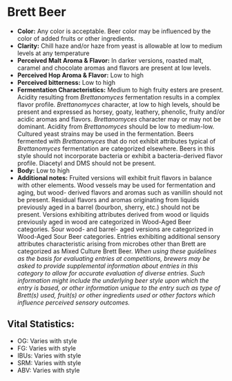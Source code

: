 # Brett Beer

- **Color:** Any color is acceptable. Beer color may be influenced by the color of added fruits or other ingredients.
- **Clarity:** Chill haze and/or haze from yeast is allowable at low to medium levels at any temperature
- **Perceived Malt Aroma & Flavor:** In darker versions, roasted malt, caramel and chocolate aromas and flavors are present at low levels.
- **Perceived Hop Aroma & Flavor:** Low to high
- **Perceived bitterness:** Low to high
- **Fermentation Characteristics:** Medium to high fruity esters are present. Acidity resulting from _Brettanomyces_ fermentation results in a complex flavor profile. _Brettanomyces_ character, at low to high levels, should be present and expressed as horsey, goaty, leathery, phenolic, fruity and/or acidic aromas and flavors. _Brettanomyces_ character may or may not be dominant. Acidity from _Brettanomyces_ should be low to medium-low. Cultured yeast strains may be used in the fermentation. Beers fermented with _Brettanomyces_ that do not exhibit attributes typical of _Brettanomyces_ fermentation are categorized elsewhere. Beers in this style should not incorporate bacteria or exhibit a bacteria-derived flavor profile. Diacetyl and DMS should not be present.
- **Body:** Low to high
- **Additional notes:** Fruited versions will exhibit fruit flavors in balance with other elements. Wood vessels may be used for fermentation and aging, but wood- derived flavors and aromas such as vanillin should not be present. Residual flavors and aromas originating from liquids previously aged in a barrel (bourbon, sherry, etc.) should not be present. Versions exhibiting attributes derived from wood or liquids previously aged in wood are categorized in Wood-Aged Beer categories. Sour wood- and barrel- aged versions are categorized in Wood-Aged Sour Beer categories. Entries exhibiting additional sensory attributes characteristic arising from microbes other than Brett are categorized as Mixed Culture Brett Beer. _When using these guidelines as the basis for evaluating entries at competitions, brewers may be asked to provide supplemental information about entries in this category to allow for accurate evaluation of diverse entries. Such information might include the underlying beer style upon which the entry is based, or other information unique to the entry such as type of Brett(s) used, fruit(s) or other ingredients used or other factors which influence perceived sensory outcomes._

## Vital Statistics:

- OG: Varies with style 
- FG: Varies with style 
- IBUs: Varies with style 
- SRM: Varies with style 
- ABV: Varies with style 
